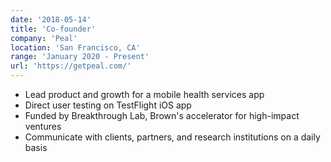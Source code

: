 ```yaml
---
date: '2018-05-14'
title: 'Co-founder'
company: 'Peal'
location: 'San Francisco, CA'
range: 'January 2020 - Present'
url: 'https://getpeal.com/'
---
```


- Lead product and growth for a mobile health services app
- Direct user testing on TestFlight iOS app
- Funded by Breakthrough Lab, Brown's accelerator for high-impact ventures
- Communicate with clients, partners, and research institutions on a daily basis
